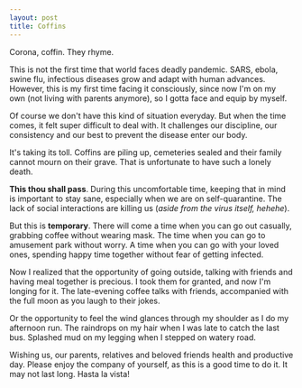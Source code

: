 ```yaml
---
layout: post
title: Coffins
--- 
```


Corona, coffin. They rhyme.

This is not the first time that world faces deadly pandemic. SARS, ebola, swine flu, infectious diseases grow and adapt with human advances. However, this is my first time facing it consciously, since now I'm on my own (not living with parents anymore), so I gotta face and equip by myself.

Of course we don't have this kind of situation everyday. But when the time comes, it  felt super difficult to deal with. It challenges our discipline, our consistency and our best to prevent the disease enter our body.

It's taking its toll. Coffins are piling up, cemeteries sealed and their family cannot mourn on their grave. That is unfortunate to have such a lonely death. 

**This thou shall pass**. During this uncomfortable time, keeping that in mind is important to stay sane, especially when we are on self-quarantine. The lack of social interactions are killing us (*aside from the virus itself, hehehe*).

But this is **temporary**. There will come a time when you can go out casually, grabbing coffee without wearing mask. The time when you can go to amusement park without worry. A time when you can go with your loved ones, spending happy time together without fear of getting infected.

Now I realized that the opportunity of going outside, talking with friends and having meal together is precious. I took them for granted, and now I'm longing for it. The late-evening coffee talks with friends, accompanied with the full moon as you laugh to their jokes.

Or the opportunity to feel the wind glances through my shoulder as I do my afternoon run. The raindrops on my hair when I was late to catch the last bus. Splashed mud on my legging when I stepped on watery road.

Wishing us, our parents, relatives and beloved friends   health and productive day. Please enjoy the company of yourself, as this is a good time to do it. It may not last long. Hasta la vista!